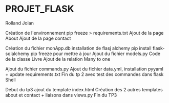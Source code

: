 # PROJET_FLASK
Rolland
Jolan

Création de l'environnement 
pip freeze > requirements.txt
Ajout de la page About
Ajout de la page contact

Création du fichier monApp.db
installation de flasj alchemy pip install flask-sqlalchemy
pip freeze pour mettre à jour
Ajout du fichier models.py
Code de la classe Livre
Ajout de la relation Many to one

Ajout du fichier commands.py
Ajout du fichier data.yml, installation pyyaml + update requirements.txt
Fin du tp 2 avec test des commandes dans flask Shell

Début du tp3
ajout du template index.html
Création des 2 autres templates about et contact + liaisons dans views.py
Fin du TP3